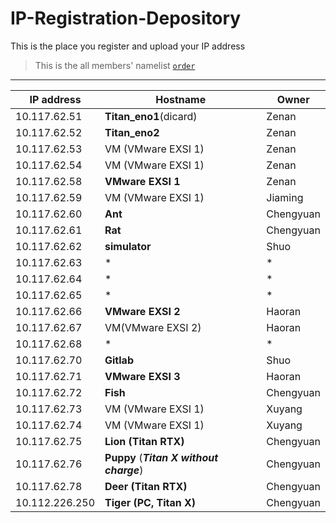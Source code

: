 # IP-Registration-Depository
This is the place you register and upload your IP address

> This is the all members' namelist [`order`](https://github.com/fnlab738/Weekly-Discussions-Archive/blob/master/namelist.md)


----

| IP address | Hostname | Owner |
|------------|----------|-------|
| 10.117.62.51 | **Titan_eno1**(dicard) | Zenan |
| 10.117.62.52 | **Titan_eno2** | Zenan |
| 10.117.62.53 | VM (VMware EXSI 1) | Zenan |
| 10.117.62.54 | VM (VMware EXSI 1) | Zenan |
| 10.117.62.58 | **VMware EXSI 1**| Zenan|
| 10.117.62.59 | VM (VMware EXSI 1) | Jiaming|
| 10.117.62.60 | **Ant**| Chengyuan |
| 10.117.62.61 | **Rat**| Chengyuan |
| 10.117.62.62 | **simulator** | Shuo |
| 10.117.62.63 | * | * |
| 10.117.62.64 | * | * |
| 10.117.62.65 | * | * |
| 10.117.62.66 | **VMware EXSI 2** | Haoran |
| 10.117.62.67 | VM(VMware EXSI 2) | Haoran |
| 10.117.62.68 | * | * |
| 10.117.62.70 | **Gitlab** | Shuo |
| 10.117.62.71 | **VMware EXSI 3** | Haoran |
| 10.117.62.72 | **Fish** | Chengyuan |
| 10.117.62.73 | VM (VMware EXSI 1)| Xuyang|
| 10.117.62.74 | VM (VMware EXSI 1)| Xuyang|
| 10.117.62.75 | **Lion (Titan RTX)** | Chengyuan|
| 10.117.62.76 | **Puppy** (***Titan X without charge***)| Chengyuan|
| 10.117.62.78 | **Deer (Titan RTX)** | Chengyuan|
| 10.112.226.250 | **Tiger (PC, Titan X)** | Chengyuan|

